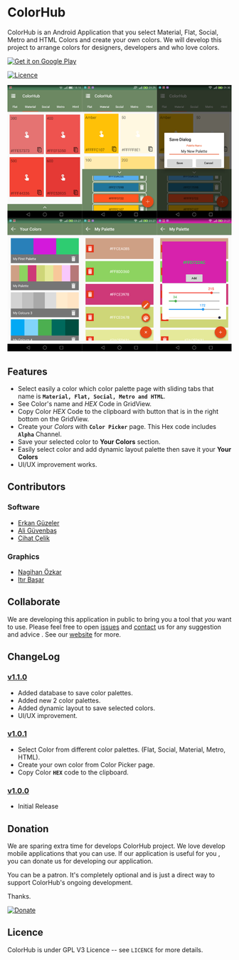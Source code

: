 # ColorHub 


ColorHub is an Android Application that you select Material, Flat, Social, Metro and HTML Colors and create your own colors. We will develop this project to arrange colors for designers, developers and who love colors.

<a href="https://play.google.com/store/apps/details?id=cheetatech.com.colorhub">
<img alt="Get it on Google Play" src="https://play.google.com/intl/en_us/badges/images/apps/en-play-badge.png" width="150px"/>
</a>  

[![Licence](https://img.shields.io/aur/license/yaourt.svg)](https://github.com/CheetaTech/ColorHub/blob/master/LICENCE)

![ColorHub Screenshots](/img/screenshot2.png)




## Features

  * Select easily a color which color palette page with sliding tabs that name is **`Material, Flat, Social, Metro and HTML`**.
  * See Color's name and _HEX_ Code in GridView.
  * Copy Color _HEX_ Code to the clipboard with button that is in the right bottom on the GridView.
  * Create your _Colors_ with **`Color Picker`** page. This Hex code includes **`Alpha`** Channel. 
  * Save your selected color to **Your Colors** section.
  * Easily select color and add dynamic layout palette then save it your **Your Colors**
  * UI/UX improvement works.


## Contributors

### Software

  * [Erkan Güzeler](https://www.linkedin.com/in/erkan-g%C3%BCzeler-95b47252)
  * [Ali Güvenbaş](https://tr.linkedin.com/in/ali-guvenbas)
  * [Cihat Çelik](https://tr.linkedin.com/in/cihat-celik-87343092)
  
### Graphics

  * [Nagihan Özkar](https://www.behance.net/nagihanozkar)
  * [Itır Başar](https://www.linkedin.com/in/itır-başar-104889b5)


## Collaborate

We are developing this application in public to bring you a tool that _you_ want to use. Please feel free to open [issues](https://github.com/CheetaTech/ColorHub/issues) and [contact](https://cheetatech.wordpress.com/) us for any suggestion and advice . See our [website](https://cheetatech.wordpress.com/) for more. 

 
## ChangeLog  

### [v1.1.0](https://github.com/CheetaTech/ColorHub/releases/tag/v1.1.0)

  * Added database to save color palettes.
  * Added new 2 color palettes.
  * Added dynamic layout to save selected colors.
  * UI/UX improvement.

### [v1.0.1](https://github.com/CheetaTech/ColorHub/releases/tag/v1.0.1)

  * Select Color from different color palettes. (Flat, Social, Material, Metro, HTML).
  * Create your own color from Color Picker page.
  * Copy Color **`HEX`** code to the clipboard.

### [v1.0.0](https://github.com/CheetaTech/ColorHub/releases/tag/v1.0.0)

  * Initial Release

## Donation

We are sparing extra time for develops ColorHub project. We love develop mobile applications that you can use. 
If our application is useful for you , you can donate us for developing our application. 

You can be a patron. It's completely optional and is just a direct way to support ColorHub's ongoing development.

Thanks.

[![Donate](https://img.shields.io/badge/patreon-donate-yellow.svg)](https://www.patreon.com/CheetaTech)

  
## Licence

  ColorHub is under GPL V3 Licence -- see `LICENCE` for more details.
  

